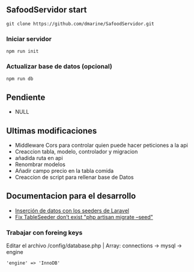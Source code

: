 ## SafoodServidor start
```
git clone https://github.com/dmarine/SafoodServidor.git
```

### Iniciar servidor
```
npm run init
```

### Actualizar base de datos (opcional)
```
npm run db
```

## Pendiente
- NULL

## Ultimas modificaciones
- Middleware Cors para controlar quien puede hacer peticiones a la api
- Creaccion tabla, modelo, controlador y migracion
- añadida ruta en api
- Renombrar modelos
- Añadir campo precio en la tabla comida
- Creaccion de script para rellenar base de Datos

## Documentacion para el desarrollo
- [Inserción de datos con los seeders de Laravel](https://styde.net/insercion-de-datos-con-los-seeders-de-laravel)
- [Fix TableSeeder don’t exist "php artisan migrate –seed"](https://www.blenderdeluxe.com/fix-tableseeder-dont-exist-php-artisan-migrate-seed-laravel-5)

### Trabajar con foreing keys
Editar el archivo /config/database.php | Array: connections -> mysql -> engine
```
'engine' => 'InnoDB'
```